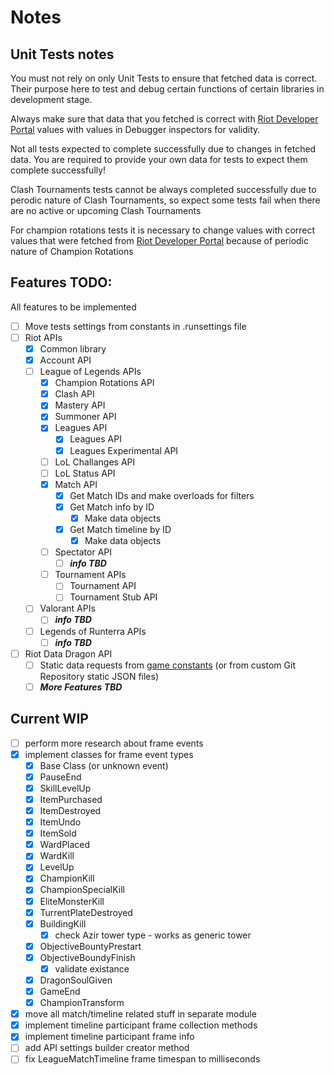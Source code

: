 # Notes
## Unit Tests notes
You must not rely on only Unit Tests to ensure that fetched data is correct. 
Their purpose here to test and debug certain functions of certain libraries in development stage.

Always make sure that data that you fetched is correct with [Riot Developer Portal](https://developer.riotgames.com/apis) values
with values in Debugger inspectors for validity.

Not all tests expected to complete successfully due to changes in fetched data. 
You are required to provide your own data for tests to expect them complete successfully!

Clash Tournaments tests cannot be always completed successfully due to perodic nature of Clash Tournaments,
so expect some tests fail when there are no active or upcoming Clash Tournaments

For champion rotations tests it is necessary to change values with correct values that were fetched from [Riot Developer Portal](https://developer.riotgames.com/apis)
because of periodic nature of Champion Rotations

## Features TODO:
All features to be implemented

- [ ] Move tests settings from constants in .runsettings file
- [ ] Riot APIs
	- [x] Common library
	- [x] Account API
	- [ ] League of Legends APIs
		- [x] Champion Rotations API
		- [x] Clash API
		- [x] Mastery API
		- [x] Summoner API
		- [x] Leagues API
			- [x] Leagues API
			- [x] Leagues Experimental API
		- [ ] LoL Challanges API
		- [ ] LoL Status API
		- [x] Match API
			- [x] Get Match IDs and make overloads for filters
			- [x] Get Match info by ID
				- [x] Make data objects
			- [x] Get Match timeline by ID
				- [x] Make data objects
		- [ ] Spectator API
			- [ ] ***info TBD***
		- [ ] Tournament APIs
			- [ ] Tournament API
			- [ ] Tournament Stub API
	- [ ] Valorant APIs
    	- [ ] ***info TBD***
	- [ ] Legends of Runterra APIs
    	- [ ] ***info TBD***
- [ ] Riot Data Dragon API
	- [ ] Static data requests from [game constants](https://developer.riotgames.com/docs/lol#general_game-constants) (or from custom Git Repository static JSON files)
	- [ ] ***More Features TBD***

## Current WIP
- [ ] perform more research about frame events
- [x] implement classes for frame event types
    - [x] Base Class (or unknown event)
    - [x] PauseEnd
	- [x] SkillLevelUp
	- [x] ItemPurchased
	- [x] ItemDestroyed
	- [x] ItemUndo
	- [x] ItemSold
	- [x] WardPlaced
	- [x] WardKill
	- [x] LevelUp
	- [x] ChampionKill
	- [x] ChampionSpecialKill
	- [x] EliteMonsterKill
	- [x] TurrentPlateDestroyed
	- [x] BuildingKill
    	- [x] check Azir tower type - works as generic tower
	- [x] ObjectiveBountyPrestart
	- [x] ObjectiveBoundyFinish
    	- [x] validate existance
	- [x] DragonSoulGiven
	- [x] GameEnd
	- [x] ChampionTransform
- [x] move all match/timeline related stuff in separate module
- [x] implement timeline participant frame collection methods
- [x] implement timeline participant frame info
- [ ] add API settings builder creator method
- [ ] fix LeagueMatchTimeline frame timespan to milliseconds
